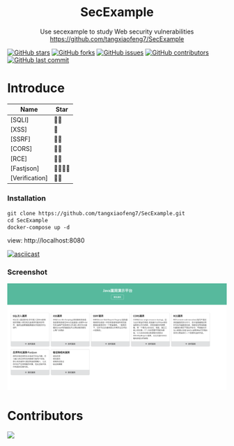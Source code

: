 
<div align="center">

# SecExample
Use secexample to study Web security vulnerabilities
https://github.com/tangxiaofeng7/SecExample
<br>
</div>

[![GitHub stars](https://img.shields.io/github/stars/tangxiaofeng7/SecExample.svg)](https://github.com/tangxiaofeng7/SecExample/stargazers)
[![GitHub forks](https://img.shields.io/github/forks/tangxiaofeng7/SecExample.svg)](https://github.com/tangxiaofeng7/SecExample/network)
[![GitHub issues](https://img.shields.io/github/issues/tangxiaofeng7/SecExample.svg)](https://github.com/tangxiaofeng7/SecExample/issues)
[![GitHub contributors](https://img.shields.io/github/contributors/tangxiaofeng7/SecExample.svg)](https://github.com/tangxiaofeng7/SecExample/graphs/contributors)
[![GitHub last commit](https://img.shields.io/github/last-commit/tangxiaofeng7/SecExample.svg)](https://github.com/tangxiaofeng7/SecExample/commits/master)

# Introduce
| Name               | Star |
| ---------------------- | ---- |
| [SQLI]         | 🌟🌟  |
| [XSS]             | 🌟    |
| [SSRF]            | 🌟🌟  |
| [CORS]             | 🌟🌟    |
| [RCE]             | 🌟🌟  |
| [Fastjson] | 🌟🌟🌟🌟 |
| [Verification] | 🌟🌟 |


### Installation

```
git clone https://github.com/tangxiaofeng7/SecExample.git
cd SecExample
docker-compose up -d
```

view: http://localhost:8080

[![asciicast](https://asciinema.org/a/gcuay3zNoRUZ85BTPgjpGukuC.svg)](https://asciinema.org/a/gcuay3zNoRUZ85BTPgjpGukuC)


### Screenshot

![index.png](images/index.png)

# Contributors

<a href="https://github.com/tangxiaofeng7" target="_blank">
    <img width=50 src="https://avatars.githubusercontent.com/u/45926593?s=60&v=4"></a>